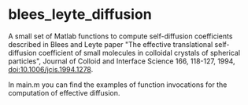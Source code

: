 # blees_leyte_diffusion
A small set of Matlab functions to compute self-diffusion coefficients described in Blees and Leyte paper 
"The effective translational self-diffusion coefficient of small molecules in colloidal crystals of spherical particles", Journal of Colloid and Interface Science 166, 118-127, 1994, [doi:10.1006/jcis.1994.1278](http://bit.ly/1SFOVlh).

In main.m you can find the examples of function invocations for the computation of effective diffusion.
